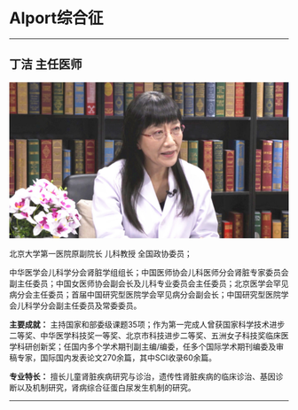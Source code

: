 # Alport综合征

---



## 丁洁 主任医师

![1678605456910](image/c02_002/1678605456910.png)

北京大学第一医院原副院长 儿科教授 全国政协委员；

中华医学会儿科学分会肾脏学组组长；中国医师协会儿科医师分会肾脏专家委员会副主任委员；中国女医师协会副会长及儿科专业委员会主任委员；北京医学会罕见病分会主任委员；首届中国研究型医院学会罕见病分会副会长；中国研究型医院学会儿科学分会副主任委员及常委委员。


**主要成就：** 主持国家和部委级课题35项；作为第一完成人曾获国家科学技术进步二等奖、中华医学科技奖一等奖、北京市科技进步二等奖、五洲女子科技奖临床医学科研创新奖；任国内多个学术期刊副主编/编委，任多个国际学术期刊编委及审稿专家，国际国内发表论文270余篇，其中SCI收录60余篇。


**专业特长：** 擅长儿童肾脏疾病研究与诊治，遗传性肾脏疾病的临床诊治、基因诊断以及机制研究，肾病综合征蛋白尿发生机制的研究。

---
